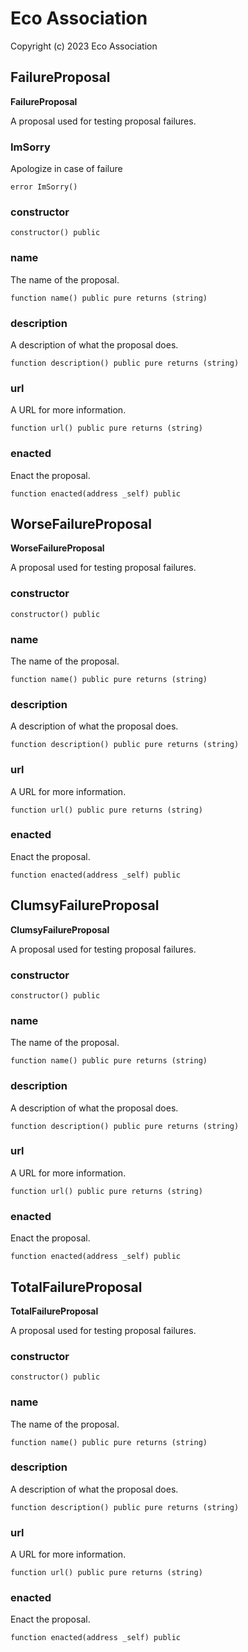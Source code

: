 # Eco Association

Copyright (c) 2023 Eco Association

## FailureProposal

**FailureProposal**

A proposal used for testing proposal failures.

### ImSorry

Apologize in case of failure

  ```solidity
  error ImSorry()
  ```

### constructor

  ```solidity
  constructor() public
  ```

### name

The name of the proposal.

  ```solidity
  function name() public pure returns (string)
  ```

### description

A description of what the proposal does.

  ```solidity
  function description() public pure returns (string)
  ```

### url

A URL for more information.

  ```solidity
  function url() public pure returns (string)
  ```

### enacted

Enact the proposal.

  ```solidity
  function enacted(address _self) public
  ```

## WorseFailureProposal

**WorseFailureProposal**

A proposal used for testing proposal failures.

### constructor

  ```solidity
  constructor() public
  ```

### name

The name of the proposal.

  ```solidity
  function name() public pure returns (string)
  ```

### description

A description of what the proposal does.

  ```solidity
  function description() public pure returns (string)
  ```

### url

A URL for more information.

  ```solidity
  function url() public pure returns (string)
  ```

### enacted

Enact the proposal.

  ```solidity
  function enacted(address _self) public
  ```

## ClumsyFailureProposal

**ClumsyFailureProposal**

A proposal used for testing proposal failures.

### constructor

  ```solidity
  constructor() public
  ```

### name

The name of the proposal.

  ```solidity
  function name() public pure returns (string)
  ```

### description

A description of what the proposal does.

  ```solidity
  function description() public pure returns (string)
  ```

### url

A URL for more information.

  ```solidity
  function url() public pure returns (string)
  ```

### enacted

Enact the proposal.

  ```solidity
  function enacted(address _self) public
  ```

## TotalFailureProposal

**TotalFailureProposal**

A proposal used for testing proposal failures.

### constructor

  ```solidity
  constructor() public
  ```

### name

The name of the proposal.

  ```solidity
  function name() public pure returns (string)
  ```

### description

A description of what the proposal does.

  ```solidity
  function description() public pure returns (string)
  ```

### url

A URL for more information.

  ```solidity
  function url() public pure returns (string)
  ```

### enacted

Enact the proposal.

  ```solidity
  function enacted(address _self) public
  ```

